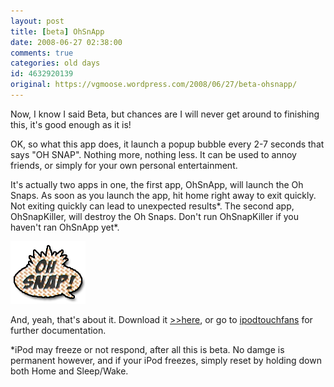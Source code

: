 ```yaml
---
layout: post
title: [beta] OhSnApp
date: 2008-06-27 02:38:00
comments: true
categories: old days
id: 4632920139
original: https://vgmoose.wordpress.com/2008/06/27/beta-ohsnapp/
---
```


Now, I know I said Beta, but chances are I will never get around to finishing this, it's good enough as it is!

OK, so what this app does, it launch a popup bubble every 2-7 seconds that says "OH SNAP". Nothing more, nothing less. It can be used to annoy friends, or simply for your own personal entertainment.

It's actually two apps in one, the first app, OhSnApp, will launch the Oh Snaps. As soon as you launch the app, hit home right away to exit quickly. Not exiting quickly can lead to unexpected results*. The second app, OhSnapKiller, will destroy the Oh Snaps. Don't run OhSnapKiller if you haven't ran OhSnApp yet*.

![Oh SnApp](OhSnap.png)

And, yeah, that's about it. Download it [>>here](http://www.ipodtouchfans.com/forums/attachment.php?attachmentid=22206&d=1213229407), or go to [ipodtouchfans](http://www.ipodtouchfans.com/forums/showthread.php?t=71133) for further documentation.

*iPod may freeze or not respond, after all this is beta. No damge is permanent however, and if your iPod freezes, simply reset by holding down both Home and Sleep/Wake.
